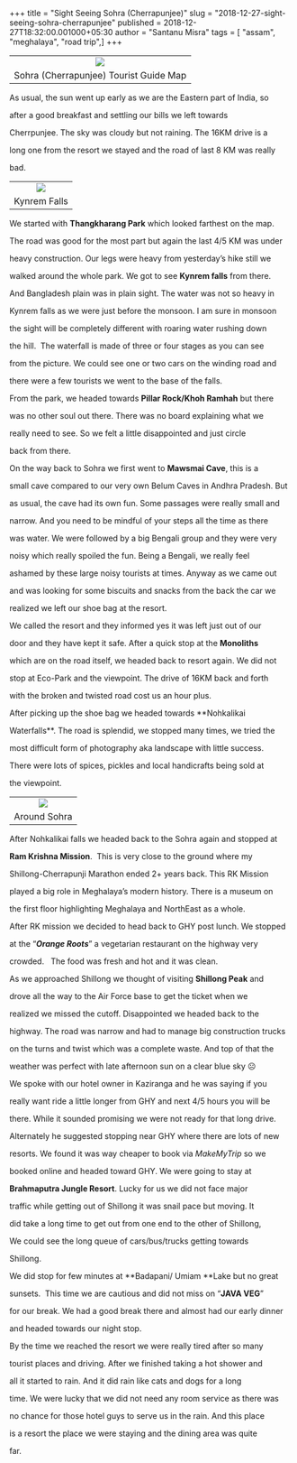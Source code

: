 +++
title = "Sight Seeing Sohra (Cherrapunjee)"
slug = "2018-12-27-sight-seeing-sohra-cherrapunjee"
published = 2018-12-27T18:32:00.001000+05:30
author = "Santanu Misra"
tags = [ "assam", "meghalaya", "road trip",]
+++
<table>
<tbody>
<tr class="odd">
<td style="text-align: center;"><a href="../images/2018-12-27-sight-seeing-sohra-cherrapunjee-sohra-map-stds.jpg"><img src="../images/thumbnails/2018-12-27-sight-seeing-sohra-cherrapunjee-sohra-map-stds.jpg" /></a></td>
</tr>
<tr class="even">
<td style="text-align: center;">Sohra (Cherrapunjee) Tourist Guide Map</td>
</tr>
</tbody>
</table>

  
As usual, the sun went up early as we are the Eastern part of India, so
after a good breakfast and settling our bills we left towards
Cherrpunjee. The sky was cloudy but not raining. The 16KM drive is a
long one from the resort we stayed and the road of last 8 KM was really
bad. 

  

<table>
<tbody>
<tr class="odd">
<td style="text-align: center;"><a href="../images/2018-12-27-sight-seeing-sohra-cherrapunjee-2018-04-23-10_06_06.JPG"><img src="../images/thumbnails/2018-12-27-sight-seeing-sohra-cherrapunjee-2018-04-23-10_06_06.JPG" /></a></td>
</tr>
<tr class="even">
<td style="text-align: center;">Kynrem Falls</td>
</tr>
</tbody>
</table>

We started with **Thangkharang Park** which looked farthest on the map.
The road was good for the most part but again the last 4/5 KM was under
heavy construction. Our legs were heavy from yesterday’s hike still we
walked around the whole park. We got to see **Kynrem falls** from there.
And Bangladesh plain was in plain sight. The water was not so heavy in
Kynrem falls as we were just before the monsoon. I am sure in monsoon
the sight will be completely different with roaring water rushing down
the hill.  The waterfall is made of three or four stages as you can see
from the picture. We could see one or two cars on the winding road and
there were a few tourists we went to the base of the falls.

  

From the park, we headed towards **Pillar Rock/Khoh Ramhah** but there
was no other soul out there. There was no board explaining what we
really need to see. So we felt a little disappointed and just circle
back from there.

  

On the way back to Sohra we first went to **Mawsmai Cave**, this is a
small cave compared to our very own Belum Caves in Andhra Pradesh. But
as usual, the cave had its own fun. Some passages were really small and
narrow. And you need to be mindful of your steps all the time as there
was water. We were followed by a big Bengali group and they were very
noisy which really spoiled the fun. Being a Bengali, we really feel
ashamed by these large noisy tourists at times. Anyway as we came out
and was looking for some biscuits and snacks from the back the car we
realized we left our shoe bag at the resort.

  

We called the resort and they informed yes it was left just out of our
door and they have kept it safe. After a quick stop at the **Monoliths**
which are on the road itself, we headed back to resort again. We did not
stop at Eco-Park and the viewpoint. The drive of 16KM back and forth
with the broken and twisted road cost us an hour plus.

After picking up the shoe bag we headed towards **Nohkalikai
Waterfalls**. The road is splendid, we stopped many times, we tried the
most difficult form of photography aka landscape with little success.
There were lots of spices, pickles and local handicrafts being sold at
the viewpoint. 

  

<table>
<tbody>
<tr class="odd">
<td style="text-align: center;"><a href="../images/2018-12-27-sight-seeing-sohra-cherrapunjee-sohra-day.jpg"><img src="../images/thumbnails/2018-12-27-sight-seeing-sohra-cherrapunjee-sohra-day.jpg" /></a></td>
</tr>
<tr class="even">
<td style="text-align: center;">Around Sohra</td>
</tr>
</tbody>
</table>

After Nohkalikai falls we headed back to the Sohra again and stopped at
**Ram Krishna Mission**.  This is very close to the ground where my
Shillong-Cherrapunji Marathon ended 2+ years back. This RK Mission
played a big role in Meghalaya’s modern history. There is a museum on
the first floor highlighting Meghalaya and NorthEast as a whole.

  

After RK mission we decided to head back to GHY post lunch. We stopped
at the “***Orange Roots***” a vegetarian restaurant on the highway very
crowded.   The food was fresh and hot and it was clean.

  

As we approached Shillong we thought of visiting **Shillong Peak** and
drove all the way to the Air Force base to get the ticket when we
realized we missed the cutoff. Disappointed we headed back to the
highway. The road was narrow and had to manage big construction trucks
on the turns and twist which was a complete waste. And top of that the
weather was perfect with late afternoon sun on a clear blue sky ☹

  

We spoke with our hotel owner in Kaziranga and he was saying if you
really want ride a little longer from GHY and next 4/5 hours you will be
there. While it sounded promising we were not ready for that long drive.
Alternately he suggested stopping near GHY where there are lots of new
resorts. We found it was way cheaper to book via *MakeMyTrip* so we
booked online and headed toward GHY. We were going to stay at
**Brahmaputra Jungle Resort**. Lucky for us we did not face major
traffic while getting out of Shillong it was snail pace but moving. It
did take a long time to get out from one end to the other of Shillong,
We could see the long queue of cars/bus/trucks getting towards
Shillong.  

  

We did stop for few minutes at **Badapani/ Umiam **Lake but no great
sunsets.  This time we are cautious and did not miss on “**JAVA VEG**”
for our break. We had a good break there and almost had our early dinner
and headed towards our night stop.

  

By the time we reached the resort we were really tired after so many
tourist places and driving. After we finished taking a hot shower and
all it started to rain. And it did rain like cats and dogs for a long
time. We were lucky that we did not need any room service as there was
no chance for those hotel guys to serve us in the rain. And this place
is a resort the place we were staying and the dining area was quite
far.
